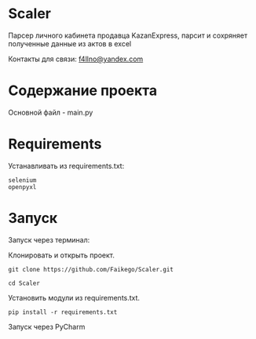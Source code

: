 # Scaler
Парсер личного кабинета продавца KazanExpress, парсит и сохряняет полученные данные из актов в excel

Контакты для связи: f4llno@yandex.com

# Содержание проекта

Основной файл - main.py

# Requirements

Устанавливать из requirements.txt:

```
selenium
openpyxl
```

# Запуск

Запуск через терминал:

Клонировать и открыть проект.

```
git clone https://github.com/Faikego/Scaler.git

cd Scaler
```
Установить модули из requirements.txt.
```
pip install -r requirements.txt 
```
Запуск через PyCharm
